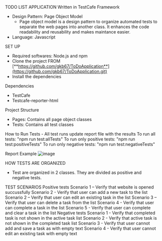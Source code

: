 TODO LIST APPLICATION
Written in TestCafe Framework
- Design Pattern: Page Object Model
  - Page object model is a design pattern to organize automated tests to separate the web pages into another class. It enhances the code readability and reusability and makes maintance easier.
- Language: Javascript

SET UP
- Required softwares: Node.js and npm
- Clone the project FROM [**https://github.com/gkb67/ToDoApplication**](https://github.com/gkb67/ToDoApplication.git)
- Install the dependencies <npm install>

Dependencies
- TestCafe
- Testcafe-reporter-html

Project Structure
- Pages: Contains all page object classes
- Tests: Contains all test classes 

How to Run Tests - All test runs update report file with the results
To run all tests: "npm run test:allTests"
To run only positive tests: "npm run test:positiveTests"
To run only negative tests: "npm run test:negativeTests"

Report Example
![image](https://github.com/gkb67/ToDoApplication/assets/69124076/3ea598bd-1daf-43f0-92c0-948ceb13d2c1)


HOW TESTS ARE ORGANIZED
- Test are organized in 2 classes. They are divided as positive and negative tests.

TEST SCENARIOS
Positive tests
Scenario 1 – Verify that website is opened succussfully
Scenario 2 - Verify that user can add a new task to the list
Scenario 2 – Verify that user can edit an existing task in the list
Scenario 3 – Verify that user can delete a task from the list
Scenario 4 - Verify that user can complete a task in the list
Scenario 5 - Verify that user can complete and clear a task in the list
Negative tests
Scenario 1 - Verify that completed task is not shown in the active task list
Scenario 2 - Verify that active task is not shown in the completed task list
Scenario 3 - Verify that user cannot add and save a task as with empty text
Scenario 4 - Verify that user cannot edit an existing task with empty text


